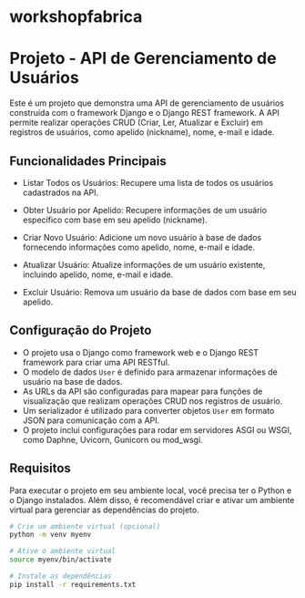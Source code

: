 # workshopfabrica

# Projeto - API de Gerenciamento de Usuários

Este é um projeto que demonstra uma API de gerenciamento de usuários construída com o framework Django e o Django REST framework. A API permite realizar operações CRUD (Criar, Ler, Atualizar e Excluir) em registros de usuários, como apelido (nickname), nome, e-mail e idade.

## Funcionalidades Principais

- Listar Todos os Usuários: Recupere uma lista de todos os usuários cadastrados na API.

- Obter Usuário por Apelido: Recupere informações de um usuário específico com base em seu apelido (nickname).

- Criar Novo Usuário: Adicione um novo usuário à base de dados fornecendo informações como apelido, nome, e-mail e idade.

- Atualizar Usuário: Atualize informações de um usuário existente, incluindo apelido, nome, e-mail e idade.

- Excluir Usuário: Remova um usuário da base de dados com base em seu apelido.

## Configuração do Projeto

- O projeto usa o Django como framework web e o Django REST framework para criar uma API RESTful.
- O modelo de dados `User` é definido para armazenar informações de usuário na base de dados.
- As URLs da API são configuradas para mapear para funções de visualização que realizam operações CRUD nos registros de usuário.
- Um serializador é utilizado para converter objetos `User` em formato JSON para comunicação com a API.
- O projeto inclui configurações para rodar em servidores ASGI ou WSGI, como Daphne, Uvicorn, Gunicorn ou mod_wsgi.

## Requisitos

Para executar o projeto em seu ambiente local, você precisa ter o Python e o Django instalados. Além disso, é recomendável criar e ativar um ambiente virtual para gerenciar as dependências do projeto.

```bash
# Crie um ambiente virtual (opcional)
python -m venv myenv

# Ative o ambiente virtual
source myenv/bin/activate

# Instale as dependências
pip install -r requirements.txt
